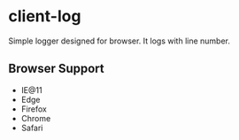 # client-log

Simple logger designed for browser. It logs with line number.

## Browser Support

- IE@11
- Edge
- Firefox
- Chrome
- Safari
